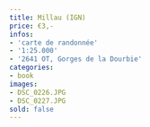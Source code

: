 ```yaml
---
title: Millau (IGN)
price: €3,-
infos:  
- 'carte de randonnée'
- '1:25.000'
- '2641 OT, Gorges de la Dourbie'
categories:
- book
images:
- DSC_0226.JPG
- DSC_0227.JPG
sold: false
---
```

